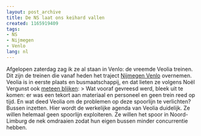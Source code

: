 ```yaml
---
layout: post_archive
title: De NS laat ons keihard vallen
created: 1165919409
tags:
- NS
- Nijmegen
- Venlo
lang: nl
---
```

Afgelopen zaterdag zag ik ze al staan in Venlo: de vreemde Veolia treinen. Dit zijn de treinen die vanaf heden het traject [Nijmegen Venlo](http://nl.wikipedia.org/wiki/Maaslijn) overnemen. Veolia is in eerste plaats en busmaatschappij, en dat lieten ze volgens Noël Vergunst ook [meteen blijken](http://nl.wikipedia.org/wiki/Veolia_Transport): >  Wat vooraf gevreesd werd, bleek uit te komen: er was een tekort aan materiaal en personeel en geen trein reed op tijd. En wat deed Veolia om de problemen op deze spoorlijn te verlichten? Bussen inzetten. Hier wordt de werkelijke agenda van Veolia duidelijk. Ze willen helemaal geen spoorlijn exploiteren. Ze willen het spoor in Noord-Limburg de nek omdraaien zodat hun eigen bussen minder concurrentie hebben.
